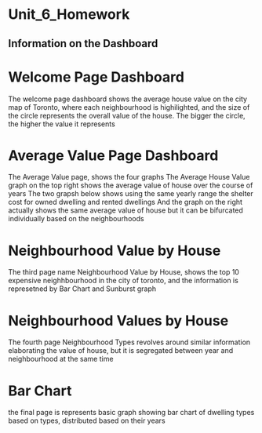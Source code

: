 # Unit_6_Homework

## Information on the Dashboard

# Welcome Page Dashboard
The welcome page dashboard shows the average house value on the city map of Toronto, where each neighbourhood is highilighted, and the size of the circle represents the overall value of the house. The bigger the circle, the higher the value it represents

# Average Value Page Dashboard
The Average Value page, shows the four graphs
The Average House Value graph on the top right shows the average value of house over the course of years
The two grapsh below shows using the same yearly range the shelter cost for owned dwelling and rented dwellings
And the graph on the right actually shows the same average value of house but it can be bifurcated individually based on the neighbourhoods

# Neighbourhood Value by House
The third page name Neighbourhood Value by House, shows the top 10 expensive neighhbourhood in the city of toronto, and the information is represetned by Bar Chart and Sunburst graph

# Neighbourhood Values by House
The fourth page Neighbourhood Types revolves around similar information elaborating the value of house, but it is segregated between year and neighbourhood at the same time

# Bar Chart
the final page is represents basic graph showing bar chart of dwelling types based on types, distributed based on their years
